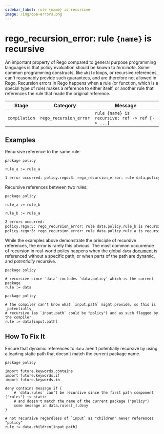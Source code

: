 ```yaml
---
sidebar_label: rule {name} is recursive
image: /img/opa-errors.png
---
```


# rego_recursion_error: rule `{name}` is recursive

An important property of Rego compared to general purpose programming languages is that policy evaluation should be
known to _terminate_. Some common programming constructs, like `while` loops, or recursive references, can't
reasonably provide such guarantees, and are therefore not allowed in Rego. Recursion errors in Rego happens when a
rule (or function, which is a special type of rule) makes a reference to either itself, or another rule that references
the rule that made the original reference.

| Stage         | Category               | Message                                         |
| ------------- | ---------------------- | ----------------------------------------------- |
| `compilation` | `rego_recursion_error` | `rule {name} is recursive: ref -> ref [-> ...]` |

## Examples

Recursive reference to the same rule:

```rego
package policy

rule_a := rule_a
```

```txt
1 error occurred: policy.rego:3: rego_recursion_error: rule data.policy.rule_a is recursive: data.policy.rule_a -> data.policy.rule_a
```

Recursive references between two rules:

```rego
package policy

rule_a := rule_b

rule_b := rule_a
```

```txt
2 errors occurred:
policy.rego:5: rego_recursion_error: rule data.policy.rule_b is recursive: data.policy.rule_b -> data.policy.rule_a -> data.policy.rule_b
policy.rego:3: rego_recursion_error: rule data.policy.rule_a is recursive: data.policy.rule_a -> data.policy.rule_b -> data.policy.rule_a
```

While the examples above demonstrate the principle of recursive references, the error is rarely this obvious. The most
common occurrence of recursion in real-world policy happens when the global `data`
[document](https://www.openpolicyagent.org/docs/philosophy/#the-opa-document-model) is referenced without a
specific path, or when parts of the path are dynamic, and _potentially_ recursive.

```rego
package policy

# recursive since `data` includes `data.policy` which is the current package
rule := data
```

```rego
package policy

# the compiler can't know what `input.path` might provide, so this is _potentially_
# recursive (as `input.path` could be "policy") and as such flagged by the compiler
rule := data[input.path]
```

## How To Fix It

Ensure that dynamic references to `data` aren't potentially recursive by using a leading static path that doesn't
match the current package name.

```rego
package policy

import future.keywords.contains
import future.keywords.if
import future.keywords.in

deny contains message if {
    # `data.rules` can't be recursive since the first path component ("rules") is static
    # and doesn't match the name of the current package ("policy")
    some message in data.rules[_].deny
}

# not recursive regardless of `input` as "children" never references "policy"
rule := data.children[input.path]
```
